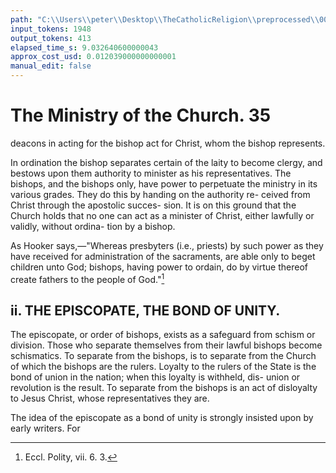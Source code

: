 ```yaml
---
path: "C:\\Users\\peter\\Desktop\\TheCatholicReligion\\preprocessed\\00055.jpg"
input_tokens: 1948
output_tokens: 413
elapsed_time_s: 9.032640600000043
approx_cost_usd: 0.012039000000000001
manual_edit: false
---
```

# The Ministry of the Church. 35

deacons in acting for the bishop act for Christ,
whom the bishop represents.

In ordination the bishop separates certain of
the laity to become clergy, and bestows upon
them authority to minister as his representatives.
The bishops, and the bishops only, have power
to perpetuate the ministry in its various grades.
They do this by handing on the authority re-
ceived from Christ through the apostolic succes-
sion. It is on this ground that the Church
holds that no one can act as a minister of
Christ, either lawfully or validly, without ordina-
tion by a bishop.

As Hooker says,—"Whereas presbyters
(i.e., priests) by such power as they have
received for administration of the sacraments,
are able only to beget children unto God;
bishops, having power to ordain, do by virtue
thereof create fathers to the people of God."[^1]

## ii. THE EPISCOPATE, THE BOND OF UNITY.

The episcopate, or order of bishops, exists as
a safeguard from schism or division. Those
who separate themselves from their lawful
bishops become schismatics. To separate from
the bishops, is to separate from the Church of
which the bishops are the rulers. Loyalty to
the rulers of the State is the bond of union in
the nation; when this loyalty is withheld, dis-
union or revolution is the result. To separate
from the bishops is an act of disloyalty to Jesus
Christ, whose representatives they are.

The idea of the episcopate as a bond of unity
is strongly insisted upon by early writers. For

[^1]: Eccl. Polity, vii. 6. 3.